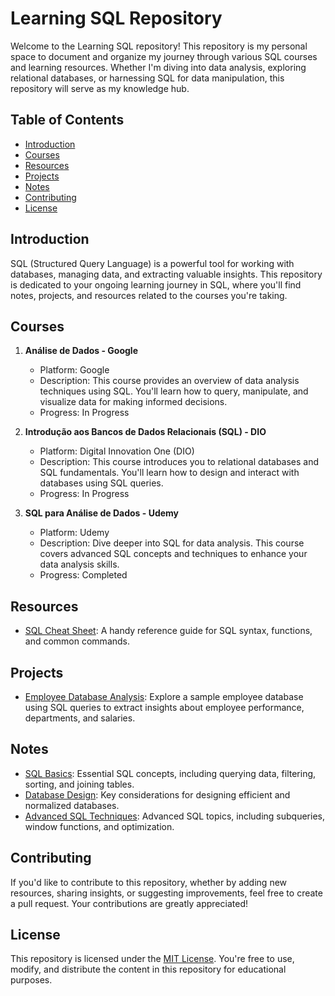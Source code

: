 # Learning SQL Repository

Welcome to the Learning SQL repository! This repository is my personal space to document and organize my journey through various SQL courses and learning resources. Whether I'm diving into data analysis, exploring relational databases, or harnessing SQL for data manipulation, this repository will serve as my knowledge hub.

## Table of Contents

- [Introduction](#introduction)
- [Courses](#courses)
- [Resources](#resources)
- [Projects](#projects)
- [Notes](#notes)
- [Contributing](#contributing)
- [License](#license)

## Introduction

SQL (Structured Query Language) is a powerful tool for working with databases, managing data, and extracting valuable insights. This repository is dedicated to your ongoing learning journey in SQL, where you'll find notes, projects, and resources related to the courses you're taking.

## Courses

1. **Análise de Dados - Google**
   - Platform: Google
   - Description: This course provides an overview of data analysis techniques using SQL. You'll learn how to query, manipulate, and visualize data for making informed decisions.
   - Progress: In Progress

2. **Introdução aos Bancos de Dados Relacionais (SQL) - DIO**
   - Platform: Digital Innovation One (DIO)
   - Description: This course introduces you to relational databases and SQL fundamentals. You'll learn how to design and interact with databases using SQL queries.
   - Progress: In Progress

3. **SQL para Análise de Dados - Udemy**
   - Platform: Udemy
   - Description: Dive deeper into SQL for data analysis. This course covers advanced SQL concepts and techniques to enhance your data analysis skills.
   - Progress: Completed

## Resources

- [SQL Cheat Sheet](resources/sql-cheat-sheet.pdf): A handy reference guide for SQL syntax, functions, and common commands.

## Projects

- [Employee Database Analysis](projects/employee-database-analysis/): Explore a sample employee database using SQL queries to extract insights about employee performance, departments, and salaries.

## Notes

- [SQL Basics](notes/sql-basics.md): Essential SQL concepts, including querying data, filtering, sorting, and joining tables.
- [Database Design](notes/database-design.md): Key considerations for designing efficient and normalized databases.
- [Advanced SQL Techniques](notes/advanced-sql-techniques.md): Advanced SQL topics, including subqueries, window functions, and optimization.

## Contributing

If you'd like to contribute to this repository, whether by adding new resources, sharing insights, or suggesting improvements, feel free to create a pull request. Your contributions are greatly appreciated!

## License

This repository is licensed under the [MIT License](LICENSE). You're free to use, modify, and distribute the content in this repository for educational purposes.
